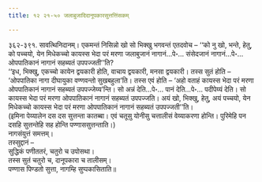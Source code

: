 ```yaml
---
title: १२ २१-५० जलाबुजादिदानूपकारसुत्तत्तिंसकम्

---
```


३६२-३९१. सावत्थिनिदानम्। एकमन्तं निसिन्नो खो सो भिक्खु भगवन्तं एतदवोच – ‘‘को नु खो, भन्ते, हेतु, को पच्चयो, येन मिधेकच्चो कायस्स भेदा परं मरणा जलाबुजानं नागानं…पे॰… संसेदजानं नागानं…पे॰… ओपपातिकानं नागानं सहब्यतं उपपज्जती’’ति?  
‘‘इध, भिक्खु, एकच्चो कायेन द्वयकारी होति, वाचाय द्वयकारी, मनसा द्वयकारी। तस्स सुतं होति – ‘ओपपातिका नागा दीघायुका वण्णवन्तो सुखबहुला’ति। तस्स एवं होति – ‘अहो वताहं कायस्स भेदा परं मरणा ओपपातिकानं नागानं सहब्यतं उपपज्जेय्य’न्ति। सो अन्नं देति…पे॰… पानं देति…पे॰… पदीपेय्यं देति। सो कायस्स भेदा परं मरणा ओपपातिकानं नागानं सहब्यतं उपपज्जति। अयं खो, भिक्खु, हेतु, अयं पच्चयो, येन मिधेकच्चो कायस्स भेदा परं मरणा ओपपातिकानं नागानं सहब्यतं उपपज्जती’’ति।  
(इमिना पेय्यालेन दस दस सुत्तन्ता कातब्बा। एवं चतूसु योनीसु चत्तालीसं वेय्याकरणा होन्ति। पुरिमेहि पन दसहि सुत्तन्तेहि सह होन्ति पण्णाससुत्तन्ताति।)  
नागसंयुत्तं समत्तम्।  
तस्सुद्दानं –  
सुद्धिकं पणीततरं, चतुरो च उपोसथा।  
तस्स सुतं चतुरो च, दानूपकारा च तालीसम्।  
पण्णास पिण्डतो सुत्ता, नागम्हि सुप्पकासिताति॥  